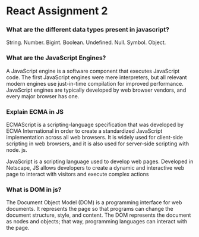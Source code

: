 # React Assignment  2 
### What are the different data types present in javascript?
String.
Number.
Bigint.
Boolean.
Undefined.
Null.
Symbol.
Object.

### What are the JavaScript Engines?
A JavaScript engine is a software component that executes JavaScript code. The first JavaScript engines were mere interpreters, but all relevant modern engines use just-in-time compilation for improved performance. JavaScript engines are typically developed by web browser vendors, and every major browser has one.

### Explain ECMA in JS
ECMAScript is a scripting-language specification that was developed by ECMA International in order to create a standardized JavaScript implementation across all web browsers. It is widely used for client-side scripting in web browsers, and it is also used for server-side scripting with node. js.

JavaScript is a scripting language used to develop web pages. Developed in Netscape, JS allows developers to create a dynamic and interactive web page to interact with visitors and execute complex actions

### What is DOM in js?
The Document Object Model (DOM) is a programming interface for web documents. It represents the page so that programs can change the document structure, style, and content. The DOM represents the document as nodes and objects; that way, programming languages can interact with the page.
